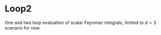 # Loop2

One and two loop evaluation of scalar Feynman integrals, limited to $d=3$ scenario for now. 
